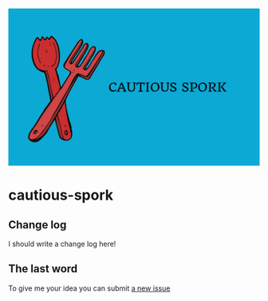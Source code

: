 <div align='center'>
  <br />
  <p>
    <a href='https://github.com/MahyarNV/cautious-spork'><img src='https://github.com/MahyarNV/cautious-spork/blob/main/img/github-spork.png' width='600' alt='Cautious Spork Logo' /></a>
  </p>
</div>

# cautious-spork

## Change log
I should write a change log here!

## The last word
To give me your idea you can submit <a href="https://github.com/MahyarNV/cautious-spork/issues/new">a new issue</a>
